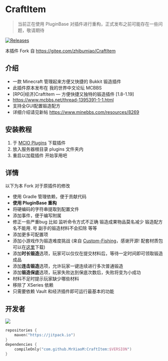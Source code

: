 # CraftItem

> 当前正在使用 PluginBase 对插件进行重构，正式发布之前可能存在一些问题，敬请期待

[![Releases](https://img.shields.io/github/downloads/MrXiaoM/CraftItem/total)](https://plugins.mcio.dev/dl?repo=CraftItem)

本插件 Fork 自 https://gitee.com/zhibumiao/CraftItem

## 介绍

- 一款 Minecraft 管理起来方便又快捷的 Bukkit 锻造插件
- 此插件原本发布在 我的世界中文论坛 MCBBS
- [RPG|经济]CraftItem — 方便快捷又独特的锻造插件 [1.8-1.19]
- https://www.mcbbs.net/thread-1395391-1-1.html
- 支持全GUI配置锻造配方
- 详细介绍请见新帖 https://www.minebbs.com/resources/8269

## 安装教程

1. 于 [MCIO Plugins](https://plugins.mcio.dev/dl?repo=CraftItem) 下载插件
2. 放入服务器根目录 plugins 文件夹内
3. 重启以加载插件 开始享用吧

## 详情

以下为本 Fork 对于原插件的修改

* 使用 Gradle 管理依赖，便于贡献代码
* **使用 PluginBase 重构**
* 将硬编码的字符串提取到配置文件
* 添加事件，便于编写附属
* 修正一些严重bug
比如 监听命令方式不正确 锻造成果物品莫名减少 锻造配方名不能用`.`号 副手的锻造材料不会扣除 等等
* 添加更多可配置项
* 添加小游戏作为锻造难度挑战 (来自 [Custom-Fishing](https://github.com/Xiao-MoMi/Custom-Fishing)，感谢开源! 配套材质包可以在[这里](https://github.com/MrXiaoM/CraftItem/wiki/resourcepack.zip)下载)
* 添加**时长锻造**选项，玩家可以仅仅在提交材料后，等待一定时间即可领取锻造成品
* 添加**连击锻造**选项，允许玩家一键连续进行多次普通锻造
* 添加**锻造保底**选项，玩家失败达到保底次数后，失败将变为小成功
* 材料不足时提示玩家缺少哪些材料
* 移除了 XSeries 依赖
* 只需要依赖 Vault 和经济插件即可运行最基本的功能

## 开发者

[![](https://jitpack.io/v/MrXiaoM/CraftItem.svg)](https://jitpack.io/#MrXiaoM/CraftItem)

```kotlin
repositories {
    maven("https://jitpack.io")
}
dependencies {
    compileOnly("com.github.MrXiaoM:CraftItem:$VERSION")
}
```
